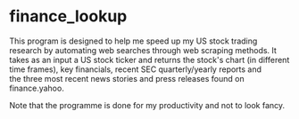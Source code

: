 # finance_lookup

This program is designed to help me speed up my US stock trading research by 
automating web searches through web scraping methods. 
It takes as an input a US stock ticker and returns the stock's chart (in different time 
frames), key financials, recent SEC quarterly/yearly reports and  
the three most recent news stories and press releases found on finance.yahoo.

Note that the programme is done for my productivity and not to look fancy. 

